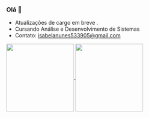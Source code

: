 ### Olá 👋

- Atualizações de cargo em breve .
- Cursando Análise e Desenvolvimento de Sistemas
- Contato: isabelanunes533905@gmail.com


<a href="https://github.com/IsabelaNz/github-readme-stats">
  <img height=180 align="center" src="https://github-readme-stats.vercel.app/api?username=IsabelaNz&theme=dark&show_icons=true&include_all_commits=true" />
</a>

<a href="https://github.com/IsabelaNz/github-readme-stats">
<img height=180 align="center" src="https://github-readme-stats.vercel.app/api/top-langs/?username=IsabelaNz&layout=compact&theme=dark" />
</a>

